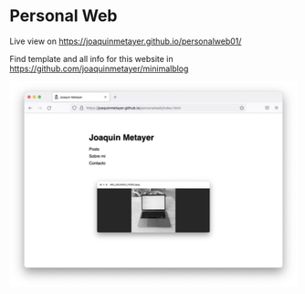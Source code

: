 # Personal Web

Live view on https://joaquinmetayer.github.io/personalweb01/

Find template and all info for this website in https://github.com/joaquinmetayer/minimalblog

<img width="1000" src="./posts/img/Screen Shot 2022-07-15 at 18.31.55.png">
